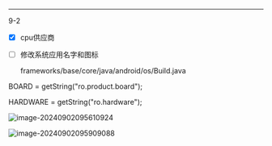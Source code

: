 

---

9-2

- [x] cpu供应商

- [ ] 修改系统应用名字和图标

  frameworks/base/core/java/android/os/Build.java

BOARD = getString("ro.product.board");

HARDWARE = getString("ro.hardware");

![image-20240902095610924](https://cdn.jsdelivr.net/gh/chaixiang2002/repo/picgo/img/202409020956184.png)

![image-20240902095909088](https://cdn.jsdelivr.net/gh/chaixiang2002/repo/picgo/img/202409020959681.png)